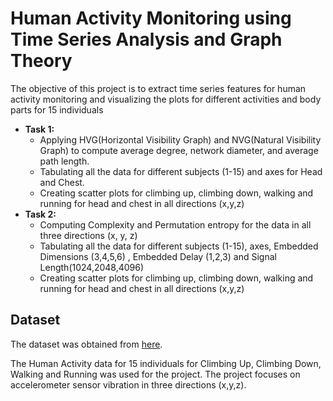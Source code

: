 # Human Activity Monitoring using Time Series Analysis and Graph Theory
The objective of this project is to extract time series features for human activity monitoring and visualizing the plots for different activities and body parts for 15 individuals

* **Task 1:**
  * Applying HVG(Horizontal Visibility Graph) and NVG(Natural Visibility Graph) to compute average degree, network diameter, and average path length. 
  * Tabulating all the data for different subjects (1-15) and axes for Head and Chest. 
  * Creating scatter plots for climbing up, climbing down, walking and running for head and chest in all directions (x,y,z)
* **Task 2:**
  * Computing Complexity and Permutation entropy for the data in all three directions (x, y, z)
  * Tabulating all the data for different subjects (1-15), axes, Embedded Dimensions (3,4,5,6) , Embedded Delay (1,2,3) and Signal Length(1024,2048,4096)
  * Creating scatter plots for climbing up, climbing down, walking and running for head and chest in all directions (x,y,z)

## Dataset
The dataset was obtained from [here](https://www.uni-mannheim.de/dws/research/projects/activity-recognition/dataset/). 

The Human Activity data for 15 individuals for Climbing Up, Climbing Down, Walking and Running was used for the project. The project focuses on accelerometer sensor vibration in three directions (x,y,z). 

